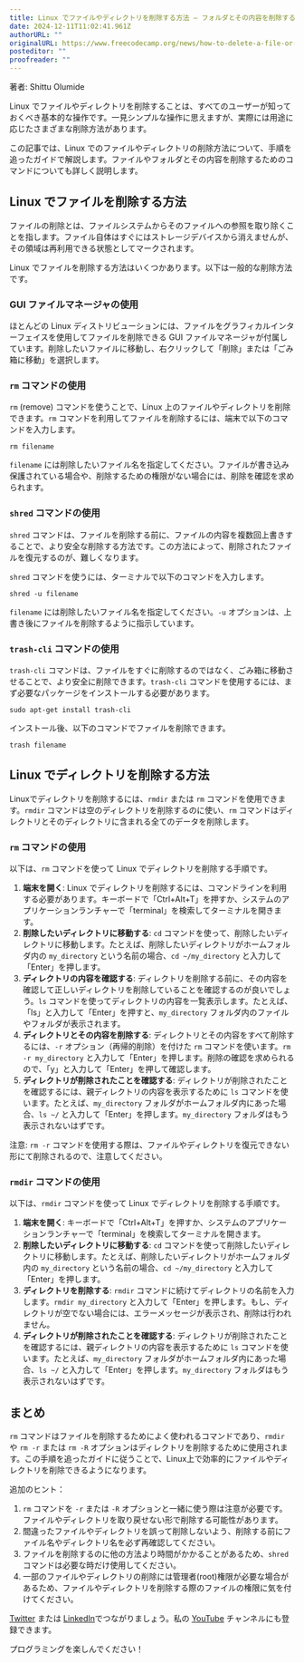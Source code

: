 ```yaml
--- 
title: Linux でファイルやディレクトリを削除する方法 – フォルダとその内容を削除するコマンド 
date: 2024-12-11T11:02:41.961Z 
authorURL: "" 
originalURL: https://www.freecodecamp.org/news/how-to-delete-a-file-or-directory-in-linux/ 
posteditor: "" 
proofreader: "" 
--- 
```

 
著者: Shittu Olumide 
 
<!-- more --> 
 
Linux でファイルやディレクトリを削除することは、すべてのユーザーが知っておくべき基本的な操作です。一見シンプルな操作に思えますが、実際には用途に応じたさまざまな削除方法があります。 
 
この記事では、Linux でのファイルやディレクトリの削除方法について、手順を追ったガイドで解説します。ファイルやフォルダとその内容を削除するためのコマンドについても詳しく説明します。 
 
## Linux でファイルを削除する方法 
 
ファイルの削除とは、ファイルシステムからそのファイルへの参照を取り除くことを指します。ファイル自体はすぐにはストレージデバイスから消えませんが、その領域は再利用できる状態としてマークされます。 
 
Linux でファイルを削除する方法はいくつかあります。以下は一般的な削除方法です。 
 
### GUI ファイルマネージャの使用
 
ほとんどの Linux ディストリビューションには、ファイルをグラフィカルインターフェイスを使用してファイルを削除できる GUI ファイルマネージャが付属しています。削除したいファイルに移動し、右クリックして「削除」または「ごみ箱に移動」を選択します。 
 
### `rm` コマンドの使用
 
`rm` (remove) コマンドを使うことで、Linux 上のファイルやディレクトリを削除できます。`rm` コマンドを利用してファイルを削除するには、端末で以下のコマンドを入力します。 
 
``` 
rm filename 
``` 

`filename` には削除したいファイル名を指定してください。ファイルが書き込み保護されている場合や、削除するための権限がない場合には、削除を確認を求められます。 

### `shred` コマンドの使用
 
`shred` コマンドは、ファイルを削除する前に、ファイルの内容を複数回上書きすることで、より安全な削除する方法です。この方法によって、削除されたファイルを復元するのが、難しくなります。 
 
`shred` コマンドを使うには、ターミナルで以下のコマンドを入力します。 
 
``` 
shred -u filename 
``` 
 
`filename` には削除したいファイル名を指定してください。`-u` オプションは、上書き後にファイルを削除するように指示しています。 
 
### `trash-cli` コマンドの使用
 
`trash-cli` コマンドは、ファイルをすぐに削除するのではなく、ごみ箱に移動させることで、より安全に削除できます。`trash-cli` コマンドを使用するには、まず必要なパッケージをインストールする必要があります。 
 
``` 
sudo apt-get install trash-cli 
``` 
 
インストール後、以下のコマンドでファイルを削除できます。 
 
``` 
trash filename 
``` 
 
## Linux でディレクトリを削除する方法 
 
Linuxでディレクトリを削除するには、`rmdir` または `rm` コマンドを使用できます。`rmdir` コマンドは空のディレクトリを削除するのに使い、`rm` コマンドはディレクトリとそのディレクトリに含まれる全てのデータを削除します。 
 
### `rm` コマンドの使用
 
以下は、`rm` コマンドを使って Linux でディレクトリを削除する手順です。 
 
1. **端末を開く**: Linux でディレクトリを削除するには、コマンドラインを利用する必要があります。キーボードで「Ctrl+Alt+T」を押すか、システムのアプリケーションランチャーで「terminal」を検索してターミナルを開きます。 
2. **削除したいディレクトリに移動する**: `cd` コマンドを使って、削除したいディレクトリに移動します。たとえば、削除したいディレクトリがホームフォルダ内の `my_directory` という名前の場合、`cd ~/my_directory` と入力して「Enter」を押します。 
3. **ディレクトリの内容を確認する**: ディレクトリを削除する前に、その内容を確認して正しいディレクトリを削除していることを確認するのが良いでしょう。`ls` コマンドを使ってディレクトリの内容を一覧表示します。たとえば、「ls」と入力して「Enter」を押すと、`my_directory` フォルダ内のファイルやフォルダが表示されます。 
4. **ディレクトリとその内容を削除する**: ディレクトリとその内容をすべて削除するには、`-r` オプション（再帰的削除）を付けた `rm` コマンドを使います。`rm -r my_directory` と入力して「Enter」を押します。削除の確認を求められるので、「y」と入力して「Enter」を押して確認します。 
5. **ディレクトリが削除されたことを確認する**: ディレクトリが削除されたことを確認するには、親ディレクトリの内容を表示するために `ls` コマンドを使います。たとえば、`my_directory` フォルダがホームフォルダ内にあった場合、`ls ~/` と入力して「Enter」を押します。`my_directory` フォルダはもう表示されないはずです。 
 
注意: `rm -r` コマンドを使用する際は、ファイルやディレクトリを復元できない形にて削除されるので、注意してください。 
 
### `rmdir` コマンドの使用
 
以下は、`rmdir` コマンドを使って Linux でディレクトリを削除する手順です。 
 
1. **端末を開く**: キーボードで「Ctrl+Alt+T」を押すか、システムのアプリケーションランチャーで「terminal」を検索してターミナルを開きます。 
2. **削除したいディレクトリに移動する**: `cd` コマンドを使って削除したいディレクトリに移動します。たとえば、削除したいディレクトリがホームフォルダ内の `my_directory` という名前の場合、`cd ~/my_directory` と入力して「Enter」を押します。 
3. **ディレクトリを削除する**: `rmdir` コマンドに続けてディレクトリの名前を入力します。`rmdir my_directory` と入力して「Enter」を押します。もし、ディレクトリが空でない場合には、エラーメッセージが表示され、削除は行われません。 
4. **ディレクトリが削除されたことを確認する**: ディレクトリが削除されたことを確認するには、親ディレクトリの内容を表示するために `ls` コマンドを使います。たとえば、`my_directory` フォルダがホームフォルダ内にあった場合、`ls ~/` と入力して「Enter」を押します。`my_directory` フォルダはもう表示されないはずです。 
 
## まとめ
`rm` コマンドはファイルを削除するためによく使われるコマンドであり、`rmdir` や `rm -r` または `rm -R` オプションはディレクトリを削除するために使用されます。この手順を追ったガイドに従うことで、Linux上で効率的にファイルやディレクトリを削除できるようになります。 
 
追加のヒント： 
 
1. `rm` コマンドを `-r` または `-R` オプションと一緒に使う際は注意が必要です。ファイルやディレクトリを取り戻せない形で削除する可能性があります。 
2. 間違ったファイルやディレクトリを誤って削除しないよう、削除する前にファイル名やディレクトリ名を必ず再確認してください。 
3. ファイルを削除するのに他の方法より時間がかかることがあるため、`shred` コマンドは必要な時だけ使用してください。 
4. 一部のファイルやディレクトリの削除には管理者(root)権限が必要な場合があるため、ファイルやディレクトリを削除する際のファイルの権限に気を付けてください。 
 
[Twitter](https://www.twitter.com/Shittu_Olumide_) または [LinkedIn](https://www.linkedin.com/in/olumide-shittu)でつながりましょう。私の [YouTube](https://www.youtube.com/channel/UCNhFxpk6hGt5uMCKXq0Jl8A) チャンネルにも登録できます。 
 
プログラミングを楽しんでください！ 
 
 